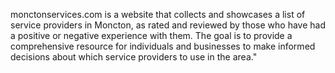 monctonservices.com is a website that collects and showcases a list of service providers in Moncton, as rated and reviewed by those who have had a positive or negative experience with them. The goal is to provide a comprehensive resource for individuals and businesses to make informed decisions about which service providers to use in the area."
